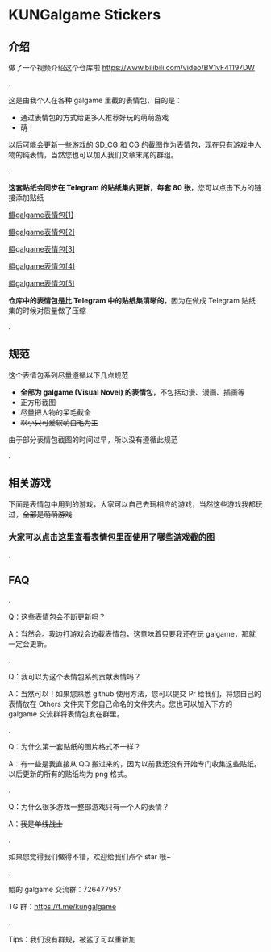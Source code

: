 # KUNGalgame Stickers



## 介绍

做了一个视频介绍这个仓库啦
https://www.bilibili.com/video/BV1vF41197DW

.

这是由我个人在各种 galgame 里截的表情包，目的是：

* 通过表情包的方式给更多人推荐好玩的萌萌游戏
* 萌！

以后可能会更新一些游戏的 SD_CG 和 CG 的截图作为表情包，现在只有游戏中人物的纯表情，当然您也可以加入我们文章末尾的群组。

.

**这套贴纸会同步在 Telegram 的贴纸集内更新，每套 80 张**，您可以点击下方的链接添加贴纸

[鲲galgame表情包[1]](https://t.me/addstickers/KUNgal1)

[鲲galgame表情包[2]](https://t.me/addstickers/KUNgal2)

[鲲galgame表情包[3]](https://t.me/addstickers/KUNgal3)

[鲲galgame表情包[4]](https://t.me/addstickers/KUNgal4)

[鲲galgame表情包[5]](https://t.me/addstickers/KUNgal5)

**仓库中的表情包是比 Telegram 中的贴纸集清晰的**，因为在做成 Telegram 贴纸集的时候对质量做了压缩

.

## 规范

这个表情包系列尽量遵循以下几点规范

* **全部为 galgame (Visual Novel) 的表情包**，不包括动漫、漫画、插画等
* 正方形截图
* 尽量把人物的呆毛截全
* <s>以小只可爱软萌白毛为主</s>

由于部分表情包截图的时间过早，所以没有遵循此规范

.

## 相关游戏

下面是表情包中用到的游戏，大家可以自己去玩相应的游戏，当然这些游戏我都玩过，~~全部是萌萌游戏~~ 

### [大家可以点击这里查看表情包里面使用了哪些游戏截的图](https://github.com/KUN1007/kungalgame-stickers/blob/main/introduction/game.md)

.

## FAQ

.

Q：这些表情包会不断更新吗？

A：当然会。我边打游戏会边截表情包，这意味着只要我还在玩 galgame，那就一定会更新。

.

Q：我可以为这个表情包系列贡献表情吗？

A：当然可以！如果您熟悉 github 使用方法，您可以提交 Pr 给我们，将您自己的表情放在 Others 文件夹下您自己命名的文件夹内。您也可以加入下方的 galgame 交流群将表情包发在群里。

.

Q：为什么第一套贴纸的图片格式不一样？

A：有一些是我直接从 QQ 搬过来的，因为以前我还没有开始专门收集这些贴纸。以后更新的所有的贴纸均为 png 格式。

.

Q：为什么很多游戏一整部游戏只有一个人的表情？

A：~~我是单线战士~~

.

如果您觉得我们做得不错，欢迎给我们点个 star 哦~

.

鲲的 galgame 交流群：726477957

TG 群：https://t.me/kungalgame

.

Tips：我们没有群规，被鲨了可以重新加
